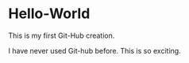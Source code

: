 # Hello-World
This is my first Git-Hub creation. 

I have never used Git-hub before. 
This is so exciting. 
